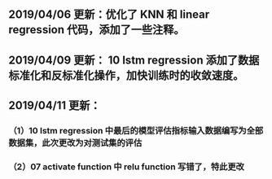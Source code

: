## 2019/04/06 更新：优化了 KNN 和 linear regression 代码，添加了一些注释。 
## 2019/04/09 更新： 10 lstm regression 添加了数据标准化和反标准化操作，加快训练时的收敛速度。
## 2019/04/11 更新：
### （1）10 lstm regression 中最后的模型评估指标输入数据编写为全部数据集，此次更改为对测试集的评估
### （2）07 activate function 中 relu function 写错了，特此更改